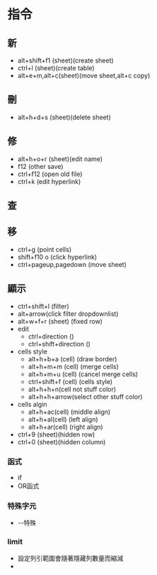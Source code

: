 # 指令
## 新
  - alt+shift+f1 (sheet)(create sheet)
  - ctrl+l (sheet)(create table)
  - alt+e+m,alt+c(sheet)(move sheet,alt+c copy)
## 刪
  - alt+h+d+s (sheet)(delete sheet)
## 修
  - alt+h+o+r (sheet)(edit name)
  - f12 (other save)
  - ctrl+f12 (open old file)
  - ctrl+k (edit hyperlink)
## 查
## 移
  - ctrl+g (point cells)
  - shift+f10 o (click hyperlink)
  - ctrl+pageup,pagedown (move sheet)
## 顯示
  - ctrl+shift+l (filter) 
  - alt+arrow(click filter dropdownlist)
  - alt+w+f+r (sheet) (fixed row)
  - edit 
    - ctrl+direction ()
    - ctrl+shift+direction ()
  - cells style
      - alt+h+b+a (cell) (draw border)
      - alt+h+m+m (cell) (merge cells)
      - alt+h+m+u (cell) (cancel merge cells)
      - ctrl+shift+f (cell) (cells style)
      - alt+h+h+n(cell not stuff color)
      - alt+h+h+arrow(select other stuff color)
  - cells algin
    - alt+h+ac(cell) (middle align)
    - alt+h+al(cell) (left align)
    - alt+h+ar(cell) (right align)
  - ctrl+9 (sheet)(hidden row)
  - ctrl+0 (sheet)(hidden column)

### 函式
- if
- OR函式

### 特殊字元
- --特殊

### limit
- 設定列引範圍會隨著隱藏列數量而縮減
- 
